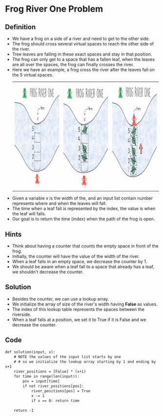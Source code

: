 # Frog River One Problem

## Definition
- We have a frog on a side of a river and need to get to the other side.
- The frog should cross several virtual spaces to reach the other side of the river.
- Tree leaves are falling in these exact spaces and stay in that position.
- The frog can only get to a space that has a fallen leaf, when the leaves are all over the spaces, the frog can finally crosses the river.
- Here we have an example, a frog cross the river after the leaves fall on the 5 virtual spaces.
    <table>
        <tr>
            <td><img src="./img/frog-river-1.png" height="350" width="350" alt="1"></td>
            <td><img src="./img/frog-river-2.png" height="350" width="350" alt="2"></td>
            <td><img src="./img/frog-river-3.png" height="350" width="350" alt="3"></td>
        </tr>
    </table>
- Given a variable x is the width of the, and an input list contain number represents where and when the leaves will fall.
- The time when a leaf fall is represented by the index, the value is when the leaf will falls.
- Our goal is to return the time (index) when the path of the frog is open.


## Hints
- Think about having a counter that counts the empty space in front of the frog.
- Initially, the counter will have the value of the width of the river.
- When a leaf falls in an empty space, we decrease the counter by 1.
- We should be aware when a leaf fall to a space that already has a leaf, we shouldn't decrease the counter.


## Solution
- Besides the counter, we can use a lookup array.
- We initialize the array of size of the river's width having **False** as values.
- The index of this lookup table represents the spaces between the riverside.
- When a leaf falls at a position, we set it to True if it is False and we decrease the counter.


## Code
    def solution(input, x):
        # NOTE the values of the input list starts by one
        # # so we initialize the lookup array starting by 1 and ending by x+1
        river_positions = [False] * (x+1)
        for time in range(len(input)):
            pos = input[time]
            if not river_positions[pos]:
                river_positions[pos] = True
                x -= 1
                if x == 0: return time

        return -1
